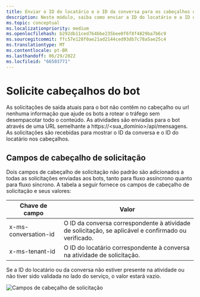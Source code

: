 ```yaml
---
title: Enviar o ID do locatário e o ID da conversa para os cabeçalhos de solicitação do bot
description: Neste módulo, saiba como enviar a ID do locatário e a ID de conversa para os cabeçalhos de solicitação do bot no Teams.
ms.topic: conceptual
ms.localizationpriority: medium
ms.openlocfilehash: b292db11ced764bbe235bee0f6f8f4829ba7b6c9
ms.sourcegitcommit: ffc57e128f0ae21ad2144ced93db7c78a5ae25c4
ms.translationtype: MT
ms.contentlocale: pt-BR
ms.lasthandoff: 06/29/2022
ms.locfileid: "66503771"
---
```

# <a name="request-headers-of-the-bot"></a>Solicite cabeçalhos do bot

As solicitações de saída atuais para o bot não contêm no cabeçalho ou url nenhuma informação que ajude os bots a rotear o tráfego sem desempacotar todo o conteúdo. As atividades são enviadas para o bot através de uma URL semelhante a https://<sua_domínio>/api/mensagens. As solicitações são recebidas para mostrar o ID da conversa e o ID do locatário nos cabeçalhos.

## <a name="request-header-fields"></a>Campos de cabeçalho de solicitação

Dois campos de cabeçalho de solicitação não padrão são adicionados a todas as solicitações enviadas aos bots, tanto para fluxo assíncrono quanto para fluxo síncrono. A tabela a seguir fornece os campos de cabeçalho de solicitação e seus valores:

| Chave de campo | Valor |
|----------------|-----------------|
| x-ms-conversation-id | O ID da conversa correspondente à atividade de solicitação, se aplicável e confirmado ou verificado. |
| x-ms-tenant-id | O ID do locatário correspondente à conversa na atividade de solicitação. |

Se a ID do locatário ou da conversa não estiver presente na atividade ou não tiver sido validada no lado do serviço, o valor estará vazio.

![Campos de cabeçalho de solicitação](~/assets/images/bots/requestheaderfields.png)
